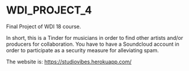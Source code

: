 # WDI_PROJECT_4
Final Project of WDI 18 course.

In short, this is a Tinder for musicians in order to find other artists and/or producers for collaboration. You have to have a Soundcloud account in order to participate as a security measure for alleviating spam.

The website is: https://studiovibes.herokuapp.com/
